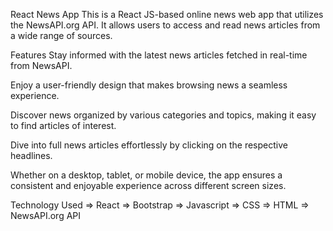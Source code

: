 React News App
This is a React JS-based online news web app that utilizes the NewsAPI.org API. It allows users to access and read news articles from a wide range of sources.

Features
Stay informed with the latest news articles fetched in real-time from NewsAPI.

Enjoy a user-friendly design that makes browsing news a seamless experience.

Discover news organized by various categories and topics, making it easy to find articles of interest.

Dive into full news articles effortlessly by clicking on the respective headlines.

Whether on a desktop, tablet, or mobile device, the app ensures a consistent and enjoyable experience across different screen sizes.

Technology Used
=> React
=> Bootstrap
=> Javascript
=> CSS
=> HTML
=> NewsAPI.org API
